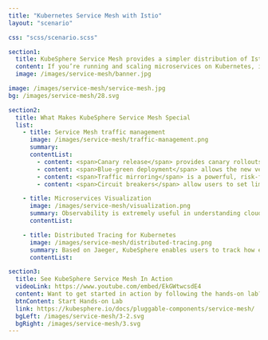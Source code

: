 ```yaml
---
title: "Kubernetes Service Mesh with Istio"
layout: "scenario"

css: "scss/scenario.scss"

section1:
  title: KubeSphere Service Mesh provides a simpler distribution of Istio with consolidated UX.
  content: If you’re running and scaling microservices on Kubernetes, it’s time to adopt the Istio-based service mesh for your distributed system. We design a unified UI to integrate and manage tools including Istio, Envoy and Jaeger.
  image: /images/service-mesh/banner.jpg

image: /images/service-mesh/service-mesh.jpg
bg: /images/service-mesh/28.svg

section2:
  title: What Makes KubeSphere Service Mesh Special
  list:
    - title: Service Mesh traffic management
      image: /images/service-mesh/traffic-management.png
      summary:
      contentList:
        - content: <span>Canary release</span> provides canary rollouts and staged rollouts with percentage-based traffic splits
        - content: <span>Blue-green deployment</span> allows the new version of an application to be deployed in a separate environment and tested for functionality and performance
        - content: <span>Traffic mirroring</span> is a powerful, risk-free method of testing your app versions as it sends a copy of live traffic to a mirrored Service
        - content: <span>Circuit breakers</span> allow users to set limits for calls to individual hosts within a Service

    - title: Microservices Visualization
      image: /images/service-mesh/visualization.png
      summary: Observability is extremely useful in understanding cloud-native microservice interconnections. KubeSphere has the ability to visualize the connections between microservices and the topology of how they interconnect.
      contentList:

    - title: Distributed Tracing for Kubernetes
      image: /images/service-mesh/distributed-tracing.png
      summary: Based on Jaeger, KubeSphere enables users to track how each Service interacts with each other. It brings a deeper understanding about request latency, bottlenecks, serialization and parallelism via visualization.
      contentList:

section3:
  title: See KubeSphere Service Mesh In Action
  videoLink: https://www.youtube.com/embed/EkGWtwcsdE4
  content: Want to get started in action by following the hands-on lab?
  btnContent: Start Hands-on Lab
  link: https://kubesphere.io/docs/pluggable-components/service-mesh/
  bgLeft: /images/service-mesh/3-2.svg
  bgRight: /images/service-mesh/3.svg
---
```

